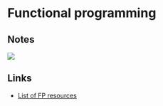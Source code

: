 # Functional programming
## Notes
![](https://i.imgur.com/nSrcdxd.png)

## Links
- [List of FP resources](http://themattchan.com/blog/fp-resources.html)